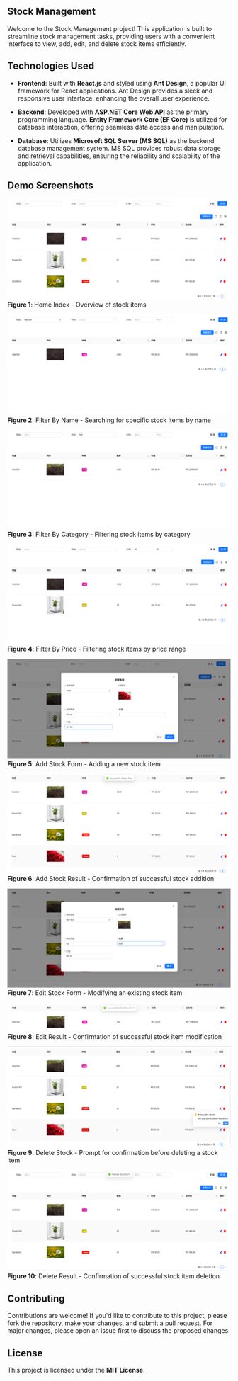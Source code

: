 ## Stock Management
Welcome to the Stock Management project! This application is built to streamline stock management tasks, providing users with a convenient interface to view, add, edit, and delete stock items efficiently.

## Technologies Used

* __Frontend__: Built with __React.js__ and styled using __Ant Design__, a popular UI framework for React applications. Ant Design provides a sleek and responsive user interface, enhancing the overall user experience.

* __Backend__: Developed with __ASP.NET Core Web API__ as the primary programming language. __Entity Framework Core (EF Core)__ is utilized for database interaction, offering seamless data access and manipulation.

* __Database__: Utilizes __Microsoft SQL Server (MS SQL)__ as the backend database management system. MS SQL provides robust data storage and retrieval capabilities, ensuring the reliability and scalability of the application.
## Demo Screenshots

![Home Index](Demonstration/HomeIndex.png)
__Figure 1__: Home Index - Overview of stock items

![Filter By Name](Demonstration/FilterByName.png)
__Figure 2__: Filter By Name - Searching for specific stock items by name


![Filter By Category](Demonstration/FilterByCategory.png)
__Figure 3__: Filter By Category - Filtering stock items by category


![Filter By Price](Demonstration/FilterByPrice.png)
__Figure 4__: Filter By Price - Filtering stock items by price range


![Add Stock](Demonstration/AddStockForm.png)
__Figure 5__: Add Stock Form - Adding a new stock item


![Add Result](Demonstration/AddStockResult.png)
__Figure 6__: Add Stock Result - Confirmation of successful stock addition


![Edit Stock](Demonstration/EditStockForm.png)
__Figure 7__: Edit Stock Form - Modifying an existing stock item


![Edit Result](Demonstration/EditOutcome.png)
__Figure 8__: Edit Result - Confirmation of successful stock item modification


![Delete Stock](Demonstration/DeletePopConfirm.png)
__Figure 9__: Delete Stock - Prompt for confirmation before deleting a stock item


![Delete Result](Demonstration/DeleteSuccess.png)
__Figure 10__: Delete Result - Confirmation of successful stock item deletion

## Contributing

Contributions are welcome! If you'd like to contribute to this project, please fork the repository, make your changes, and submit a pull request. For major changes, please open an issue first to discuss the proposed changes.

## License
This project is licensed under the __MIT License__.
